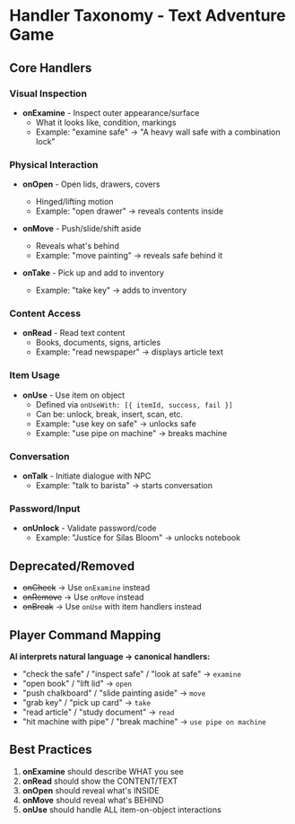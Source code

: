 # Handler Taxonomy - Text Adventure Game

## Core Handlers

### Visual Inspection
- **onExamine** - Inspect outer appearance/surface
  - What it looks like, condition, markings
  - Example: "examine safe" → "A heavy wall safe with a combination lock"

### Physical Interaction
- **onOpen** - Open lids, drawers, covers
  - Hinged/lifting motion
  - Example: "open drawer" → reveals contents inside

- **onMove** - Push/slide/shift aside
  - Reveals what's behind
  - Example: "move painting" → reveals safe behind it

- **onTake** - Pick up and add to inventory
  - Example: "take key" → adds to inventory

### Content Access
- **onRead** - Read text content
  - Books, documents, signs, articles
  - Example: "read newspaper" → displays article text

### Item Usage
- **onUse** - Use item on object
  - Defined via `onUseWith: [{ itemId, success, fail }]`
  - Can be: unlock, break, insert, scan, etc.
  - Example: "use key on safe" → unlocks safe
  - Example: "use pipe on machine" → breaks machine

### Conversation
- **onTalk** - Initiate dialogue with NPC
  - Example: "talk to barista" → starts conversation

### Password/Input
- **onUnlock** - Validate password/code
  - Example: "Justice for Silas Bloom" → unlocks notebook

## Deprecated/Removed
- ~~onCheck~~ → Use `onExamine` instead
- ~~onRemove~~ → Use `onMove` instead
- ~~onBreak~~ → Use `onUse` with item handlers instead

## Player Command Mapping

**AI interprets natural language → canonical handlers:**
- "check the safe" / "inspect safe" / "look at safe" → `examine`
- "open book" / "lift lid" → `open`
- "push chalkboard" / "slide painting aside" → `move`
- "grab key" / "pick up card" → `take`
- "read article" / "study document" → `read`
- "hit machine with pipe" / "break machine" → `use pipe on machine`

## Best Practices

1. **onExamine** should describe WHAT you see
2. **onRead** should show the CONTENT/TEXT
3. **onOpen** should reveal what's INSIDE
4. **onMove** should reveal what's BEHIND
5. **onUse** should handle ALL item-on-object interactions
